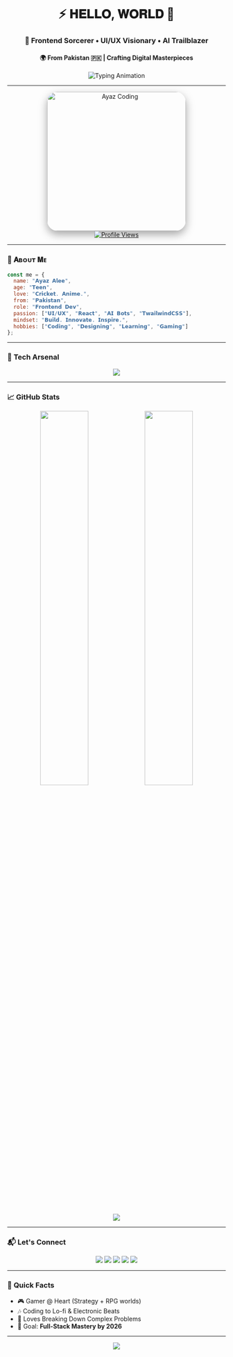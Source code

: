 <div align="center">
  <h1>⚡ 𝐇𝐄𝐋𝐋𝐎, 𝐖𝐎𝐑𝐋𝐃 👋</h1>
  <h3>🚀 Frontend Sorcerer • UI/UX Visionary • AI Trailblazer</h3>
  <h4>🌍 From Pakistan 🇵🇰 | Crafting Digital Masterpieces</h4>
  
  <img src="https://readme-typing-svg.demolab.com?font=Fira+Code&weight=700&size=24&duration=3000&pause=800&color=F97316&center=true&vCenter=true&width=600&lines=Designing+Seamless+Experiences;Fusing+Code+%26+Creativity;Exploring+AI+%26+Automation;Building+the+Future+of+Web" alt="Typing Animation" />
</div>

---

<div align="center">
  <img src="https://files.catbox.moe/12rbsd.jpeg" alt="Ayaz Coding" width="320" style="border-radius: 24px; box-shadow: 0 8px 20px rgba(0,0,0,0.35);" />
</div>
<div align="center">
  <a href="https://github.com/ayazaliofc">
    <img src="https://komarev.com/ghpvc/?username=ayazaliofc&label=Profile%20Visits&color=000000&style=for-the-badge" alt="Profile Views" />
  </a>
</div>

---

### 🌠 **𝐀ʙᴏᴜᴛ 𝐌ᴇ**

```js
const me = {
  name: "𝗔𝘆𝗮𝘇 𝗔𝗹𝗲𝗲",
  age: "𝗧𝗲𝗲𝗻",
  love: "𝗖𝗿𝗶𝗰𝗸𝗲𝘁. 𝗔𝗻𝗶𝗺𝗲.",
  from: "𝗣𝗮𝗸𝗶𝘀𝘁𝗮𝗻",
  role: "𝗙𝗿𝗼𝗻𝘁𝗲𝗻𝗱 𝗗𝗲𝘃",
  passion: ["𝗨𝗜/𝗨𝗫", "𝗥𝗲𝗮𝗰𝘁", "𝗔𝗜 𝗕𝗼𝘁𝘀", "𝗧𝘄𝗮𝗶𝗹𝘄𝗶𝗻𝗱𝗖𝗦𝗦"],
  mindset: "𝗕𝘂𝗶𝗹𝗱. 𝗜𝗻𝗻𝗼𝘃𝗮𝘁𝗲. 𝗜𝗻𝘀𝗽𝗶𝗿𝗲.",
  hobbies: ["𝗖𝗼𝗱𝗶𝗻𝗴", "𝗗𝗲𝘀𝗶𝗴𝗻𝗶𝗻𝗴", "𝗟𝗲𝗮𝗿𝗻𝗶𝗻𝗴", "𝗚𝗮𝗺𝗶𝗻𝗴"]
};
```

---

### 🧰 **Tech Arsenal**

<p align="center">
  <img src="https://skillicons.dev/icons?i=react,nextjs,tailwind,js,ts,python,nodejs,figma,mongodb,linux,github,vercel,heroku,photoshop,vscode&perline=8" />
</p>

---

### 📈 **GitHub Stats**

<p align="center">
  <img src="https://github-readme-stats.vercel.app/api?username=ayazaliofc&show_icons=true&theme=tokyonight" width="47%" />
  <img src="https://github-readme-stats.vercel.app/api/top-langs/?username=ayazaliofc&layout=compact&theme=tokyonight" width="47%" />
</p>

<p align="center">
  <img src="https://github-profile-summary-cards.vercel.app/api/cards/profile-details?username=ayazaliofc&theme=radical" />
</p>

---

### 📬 **Let's Connect**

<p align="center">
  <a href="https://instagram.com/ayazaliofc"><img src="https://img.shields.io/badge/Instagram-FF6F61?style=for-the-badge&logo=instagram&logoColor=white"/></a>
  <a href="https://www.linkedin.com/in/ayaz-alee-682a82324"><img src="https://img.shields.io/badge/LinkedIn-0A66C2?style=for-the-badge&logo=linkedin&logoColor=white"/></a>
  <a href="mailto:ayazaliofc@gmail.com"><img src="https://img.shields.io/badge/Email-DB4437?style=for-the-badge&logo=gmail&logoColor=white"/></a>
  <a href="https://twitter.com/ayazaliofc"><img src="https://img.shields.io/badge/Twitter-1DA1F2?style=for-the-badge&logo=twitter&logoColor=white"/></a>
  <a href="https://discord.com/users/ayazaliofc"><img src="https://img.shields.io/badge/Discord-5865F2?style=for-the-badge&logo=discord&logoColor=white"/></a>
</p>

---

### 🎉 **Quick Facts**

- 🎮 Gamer @ Heart (Strategy + RPG worlds)  
- 🎶 Coding to Lo-fi & Electronic Beats  
- 🧩 Loves Breaking Down Complex Problems  
- 🚀 Goal: **Full-Stack Mastery by 2026**  

---

<div align="center">
  <img src="https://img.shields.io/badge/Thanks%20For%20Visiting-🚀-FF6F61?style=for-the-badge" />
</div>
